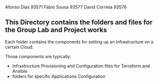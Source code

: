 Afonso Dias 93571
Fábio Sousa 93577
David Corrieia 93576

##  This Directory contains the folders and files for the Group Lab and Project works

Each folder contains the components for setting up an Infrastructure on a certain Cloud.

Those components are typically:

* Infrastructure Provisioning and Configuration files for Terraform and Ansible
* folders for specific Applications Configuration
